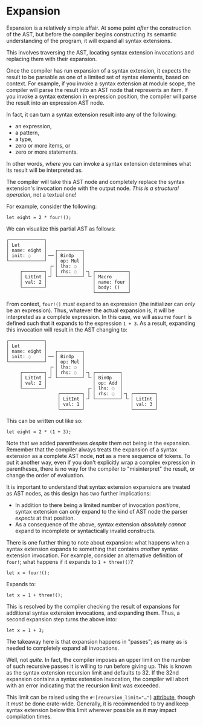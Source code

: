 # Expansion

Expansion is a relatively simple affair.
At some point *after* the construction of the AST, but before the compiler begins constructing its semantic understanding of the program, it will expand all syntax extensions.

This involves traversing the AST, locating syntax extension invocations and replacing them with their expansion.

Once the compiler has run expansion of a syntax extension, it expects the result to be parsable as one of a limited set of syntax elements, based on context.
For example, if you invoke a syntax extension at module scope, the compiler will parse the result into an AST node that represents an item.
If you invoke a syntax extension in expression position, the compiler will parse the result into an expression AST node.

In fact, it can turn a syntax extension result into any of the following:

* an expression,
* a pattern,
* a type,
* zero or more items, or
* zero or more statements.

In other words, *where* you can invoke a syntax extension determines what its result will be interpreted as.

The compiler will take this AST node and completely replace the syntax extension's invocation node with the output node.
*This is a structural operation*, not a textual one!

For example, consider the following:

```rust,ignore
let eight = 2 * four!();
```

We can visualize this partial AST as follows:

```text
┌─────────────┐
│ Let         │
│ name: eight │   ┌─────────┐
│ init: ◌     │╶─╴│ BinOp   │
└─────────────┘   │ op: Mul │
                ┌╴│ lhs: ◌  │
     ┌────────┐ │ │ rhs: ◌  │╶┐ ┌────────────┐
     │ LitInt │╶┘ └─────────┘ └╴│ Macro      │
     │ val: 2 │                 │ name: four │
     └────────┘                 │ body: ()   │
                                └────────────┘
```

From context, `four!()` *must* expand to an expression (the initializer can *only* be an expression).
Thus, whatever the actual expansion is, it will be interpreted as a complete expression.
In this case, we will assume `four!` is defined such that it expands to the expression `1 + 3`.
As a result, expanding this invocation will result in the AST changing to:

```text
┌─────────────┐
│ Let         │
│ name: eight │   ┌─────────┐
│ init: ◌     │╶─╴│ BinOp   │
└─────────────┘   │ op: Mul │
                ┌╴│ lhs: ◌  │
     ┌────────┐ │ │ rhs: ◌  │╶┐ ┌─────────┐
     │ LitInt │╶┘ └─────────┘ └╴│ BinOp   │
     │ val: 2 │                 │ op: Add │
     └────────┘               ┌╴│ lhs: ◌  │
                   ┌────────┐ │ │ rhs: ◌  │╶┐ ┌────────┐
                   │ LitInt │╶┘ └─────────┘ └╴│ LitInt │
                   │ val: 1 │                 │ val: 3 │
                   └────────┘                 └────────┘
```

This can be written out like so:

```rust,ignore
let eight = 2 * (1 + 3);
```

Note that we added parentheses *despite* them not being in the expansion.
Remember that the compiler always treats the expansion of a syntax extension as a complete AST node, **not** as a mere sequence of tokens.
To put it another way, even if you don't explicitly wrap a complex expression in parentheses, there is no way for the compiler to "misinterpret" the result, or change the order of evaluation.

It is important to understand that syntax extension expansions are treated as AST nodes, as this design has two further implications:

* In addition to there being a limited number of invocation *positions*, syntax extension can *only* expand to the kind of AST node the parser *expects* at that position.
* As a consequence of the above, syntax extension  *absolutely cannot* expand to incomplete or syntactically invalid constructs.

There is one further thing to note about expansion: what happens when a syntax extension expands to something that contains *another* syntax extension invocation.
For example, consider an alternative definition of `four!`; what happens if it expands to `1 + three!()`?

```rust,ignore
let x = four!();
```

Expands to:

```rust,ignore
let x = 1 + three!();
```

This is resolved by the compiler checking the result of expansions for additional syntax extension invocations, and expanding them.
Thus, a second expansion step turns the above into:

```rust,ignore
let x = 1 + 3;
```

The takeaway here is that expansion happens in "passes";
as many as is needed to completely expand all invocations.

Well, not *quite*.
In fact, the compiler imposes an upper limit on the number of such recursive passes it is willing to run before giving up.
This is known as the syntax extension  recursion limit and defaults to 32.
If the 32nd expansion contains a syntax extension invocation, the compiler will abort with an error indicating that the recursion limit was exceeded.

This limit can be raised using the `#![recursion_limit="…"]` [attribute][recursion_limit], though it *must* be done crate-wide.
Generally, it is recommended to try and keep syntax extension below this limit wherever possible as it may impact compilation times.

[recursion_limit]: https://doc.rust-lang.org/reference/attributes/limits.html#the-recursion_limit-attribute
